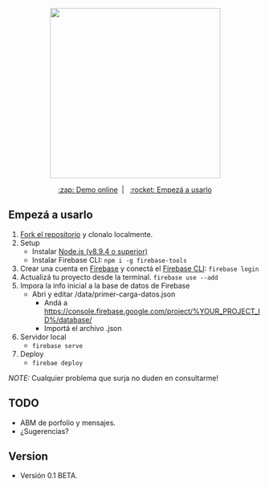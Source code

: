 <p align="center">
<img width="339px" src="https://matias-punx.firebaseapp.com/img/iso.png">
</p>
<p align="center">
<a href="https://matias-punx.firebaseapp.com/" align="center">:zap: Demo online</a>&nbsp;&nbsp;|&nbsp;&nbsp;
<a href="#getting-started">:rocket: Empezá a usarlo</a>
</p>

## Empezá a usarlo
1. [Fork el repositorio](https://github.com/matiaspunx/portfolio/fork) y clonalo localmente.
1. Setup
   * Instalar [Node.js (v8.9.4 o superior)](https://nodejs.org/en/download/)
   * Instalar Firebase CLI: `npm i -g firebase-tools`
1. Crear una cuenta en [Firebase](https://console.firebase.google.com) y conectá el [Firebase CLI](https://firebase.google.com/docs/cli/): `firebase login`
1. Actualizá tu proyecto desde la terminal. `firebase use --add`
1. Impora la info inicial  a la base de datos de Firebase
    * Abri y editar /data/primer-carga-datos.json
      - Andá a https://console.firebase.google.com/project/%YOUR_PROJECT_ID%/database/
      - Importá el archivo .json
1. Servidor local
   * `firebase serve`
1. Deploy
   * `firebae deploy`

*NOTE:* Cualquier problema que surja no duden en consultarme!

## TODO

* ABM de porfolio y mensajes.
* ¿Sugerencias?

## Version

* Versión 0.1 BETA.